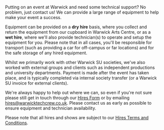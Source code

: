 Putting on an event at Warwick and need some technical support? No problem, just contact us! We can provide a large
range of equipment to help make your event a success.

Equipment can be provided on a **dry hire** basis, where you collect and return the equipment from our cupboard in
Warwick Arts Centre, or as a **wet hire**, where we'll also provide technician(s) to operate and setup the equipment for
you. Please note that in all cases, you'll be responsible for transport (such as providing a car for off-campus or far
locations) and for the safe storage of any hired equipment.

Whilst we primarily work with other Warwick SU societies, we've also worked with external groups and clients such as
independent productions and university departments. Payment is made after the event has taken place, and is typically
completed via internal society transfer (or a Warwick SU invoice for external clients).

We're always happy to help out where we can, so even if you're not sure please still get in touch through our
<a href="https://forms.gle/sJ4PSmseBTwrKDK98" target="_blank">Hires
Form</a> or by emailing hires@warwicktechcrew.co.uk. Please contact us as early as possible to ensure equipment and
technician availability.

Please note that all hires and shows are subject to our
<a href="https://drive.google.com/file/d/1oYb4QiGSzmXMBoGqgBzviEPLI3SUn4Yu/view?usp=drive_link" target="_blank">Hires Terms
and Conditions</a>.
